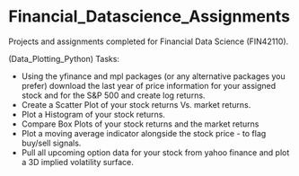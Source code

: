 # Financial_Datascience_Assignments
Projects and assignments completed for Financial Data Science (FIN42110).

(Data_Plotting_Python) Tasks: 

- Using the yfinance and mpl packages (or any alternative packages you
prefer) download the last year of price information for your assigned stock
and for the S&P 500 and create log returns.
- Create a Scatter Plot of your stock returns Vs. market returns.
- Plot a Histogram of your stock returns.
- Compare Box Plots of your stock returns and the market returns
- Plot a moving average indicator alongside the stock price - to flag buy/sell
signals.
- Pull all upcoming option data for your stock from yahoo finance and plot
a 3D implied volatility surface.
